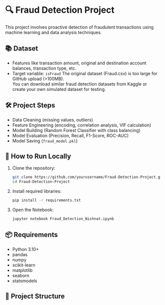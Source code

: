 # 🔍 Fraud Detection Project

This project involves proactive detection of fraudulent transactions using machine learning and data analysis techniques.

## 📚 Dataset
- Features like transaction amount, original and destination account balances, transaction type, etc.
- Target variable: `isFraud`
The original dataset (Fraud.csv) is too large for GitHub upload (>100MB).  
You can download similar fraud detection datasets from Kaggle or create your own simulated dataset for testing.

## 🛠 Project Steps
- Data Cleaning (missing values, outliers)
- Feature Engineering (encoding, correlation analysis, VIF calculation)
- Model Building (Random Forest Classifier with class balancing)
- Model Evaluation (Precision, Recall, F1-Score, ROC-AUC)
- Model Saving (`fraud_model.pkl`)

## 🚀 How to Run Locally
1. Clone the repository:
    ```bash
    git clone https://github.com/yourusername/Fraud-Detection-Project.git
    cd Fraud-Detection-Project
    ```

2. Install required libraries:
    ```bash
    pip install -r requirements.txt
    ```

3. Open the Notebook:
    ```bash
    jupyter notebook Fraud_Detection_Nishnat.ipynb
    ```

## 📦 Requirements
- Python 3.10+
- pandas
- numpy
- scikit-learn
- matplotlib
- seaborn
- statsmodels

## 🎯 Project Structure